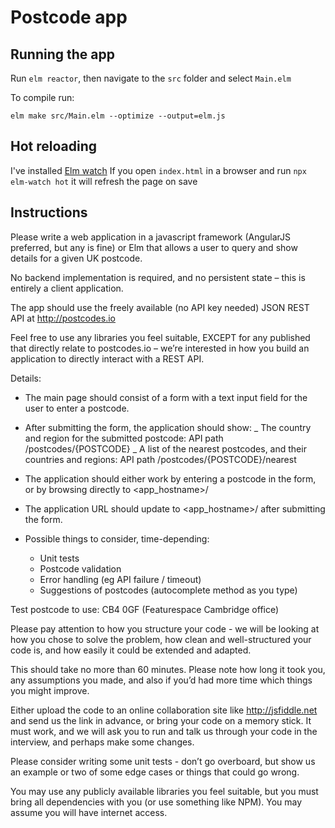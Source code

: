 # Postcode app

## Running the app

Run `elm reactor`, then navigate to the `src` folder and select `Main.elm`

To compile run:

`elm make src/Main.elm --optimize --output=elm.js`

## Hot reloading

I've installed [Elm watch](https://lydell.github.io/elm-watch/getting-started/)
If you open `index.html` in a browser and run `npx elm-watch hot` it will refresh the page on save

## Instructions

Please write a web application in a javascript framework (AngularJS preferred, but any is fine) or Elm that
allows a user to query and show details for a given UK postcode.

No backend implementation is required, and no persistent state – this is entirely a client application.

The app should use the freely available (no API key needed) JSON REST API at http://postcodes.io

Feel free to use any libraries you feel suitable, EXCEPT for any published that directly relate to postcodes.io –
we’re interested in how you build an application to directly interact with a REST API.

Details:

-   The main page should consist of a form with a text input field for the user to enter a postcode.
-   After submitting the form, the application should show:
    _ The country and region for the submitted postcode: API path /postcodes/{POSTCODE}
    _ A list of the nearest postcodes, and their countries and regions: API path
    /postcodes/{POSTCODE}/nearest

-   The application should either work by entering a postcode in the form, or by browsing directly to
    <app_hostname>/<postcode>
-   The application URL should update to <app_hostname>/<postcode> after submitting the form.
-   Possible things to consider, time-depending:
    -   Unit tests
    -   Postcode validation
    -   Error handling (eg API failure / timeout)
    -   Suggestions of postcodes (autocomplete method as you type)

Test postcode to use: CB4 0GF (Featurespace Cambridge office)

Please pay attention to how you structure your code - we will be looking at how you chose to solve the problem, how clean and well-structured your code is, and how easily it could be extended and adapted.

This should take no more than 60 minutes. Please note how long it took you, any assumptions you made, and also if you’d had more time which things you might improve.

Either upload the code to an online collaboration site like http://jsfiddle.net and send us the link in advance, or bring your code on a memory stick. It must work, and we will ask you to run and talk us through your code in the interview, and perhaps make some changes.

Please consider writing some unit tests - don’t go overboard, but show us an example or two of some edge
cases or things that could go wrong.

You may use any publicly available libraries you feel suitable, but you must bring all dependencies with you
(or use something like NPM). You may assume you will have internet access.
